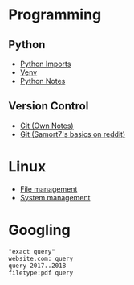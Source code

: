 # Programming

## Python
-   [Python Imports](https://chrisyeh96.github.io/2017/08/08/definitive-guide-python-imports.html)
-   [Venv](./topics/venv.md)
-   [Python Notes](https://github.com/abhinav4848/Python)

## Version Control

-   [Git (Own Notes)](./topics/git.md)
-   [Git (Samort7's basics on reddit)](./topics/git-samort7.md)

# Linux

-   [File management](./topics/Linux_File_Management.md)
-   [System management](./topics/Linux_System_Management.md)

# Googling

```
"exact query"
website.com: query
query 2017..2018
filetype:pdf query
```